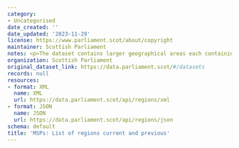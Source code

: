 ```yaml
---
category:
- Uncategorised
date_created: ''
date_updated: '2023-11-29'
license: https://www.parliament.scot/about/copyright
maintainer: Scottish Parliament
notes: <p>The dataset contains larger geographical areas each containing seven constituences.</p>
organization: Scottish Parliament
original_dataset_link: https://data.parliament.scot/#/datasets
records: null
resources:
- format: XML
  name: XML
  url: https://data.parliament.scot/api/regions/xml
- format: JSON
  name: JSON
  url: https://data.parliament.scot/api/regions/json
schema: default
title: 'MSPs: List of regions current and previous'
---
```

